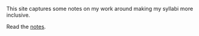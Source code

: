 This site captures some notes on my work around making my syllabi more inclusive. 

Read the [notes](https://jloan.github.io/inclusive_syllabi/).

